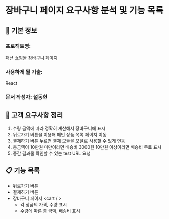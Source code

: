 # 장바구니 페이지 요구사항 분석 및 기능 목록

## 📌 기본 정보
### 프로젝트명: 
 패션 쇼핑몰 장바구니 페이지

### 사용하게 될 기술: 
React

### 문서 작성자: 설동현

## 📝 고객 요구사항 정리
1. 수량 금액에 따라 정확히 계산해서 장바구니에 표시
2. 뒤로가기 버튼을 이용해 메인 상품 목록 페이지 이동
3. 결제하기 버튼 누르면 결제 모듈을 모달로 사용할 수 있게 연동
4. 총금액이 10만원 미만이라면 배송비 3000원 10만원 이상이라면 배송비 무료 표시
5. 중간 결과물 확인할 수 있는 test URL 요청

## 📋 기능 목록
- 뒤로가기 버튼
- 결제하기 버튼
- 장바구니 페이지 <cart / >
  - 각 상품의 가격, 수량 표시
  - 수량에 따른 총 금액, 배송비 표시
